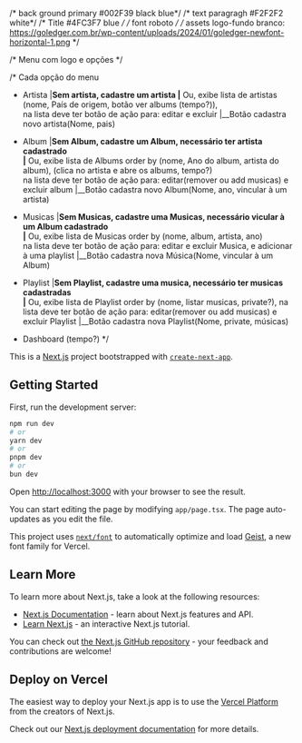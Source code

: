 
/* back ground primary #002F39  black blue*/
/* text paragragh #F2F2F2  white*/
/* Title #4FC3F7 blue  */
/* font roboto */
/* assets logo-fundo branco: https://goledger.com.br/wp-content/uploads/2024/01/goledger-newfont-horizontal-1.png */

/* Menu com logo e opções */

/* Cada opção do menu 
- Artista
  |__Sem artista, cadastre um artista 
  |__ Ou, exibe lista de artistas (nome, País de origem, botão ver albums (tempo?)),  
      na lista deve ter botão de ação para: editar e excluir 
    |__Botão cadastra novo artista(Nome, pais)

- Album
  |__Sem Album, cadastre um Album, necessário ter artista cadastrado  
  |__ Ou, exibe lista de Albums order by (nome, Ano do album, artista do album), (clica no artista e abre os albums, tempo?)  
      na lista deve ter botão de ação para: editar(remover ou add musicas) e excluir album 
    |__Botão cadastra novo Album(Nome, ano, vincular à um artista)

- Musicas
  |__Sem Musicas, cadastre uma Musicas, necessário vicular à um Album cadastrado  
  |__ Ou, exibe lista de Musicas order by (nome, album, artista, ano)  
      na lista deve ter botão de ação para: editar e excluir Musica, e adicionar à uma playlist 
    |__Botão cadastra nova Música(Nome, vincular à um Album)

- Playlist
  |__Sem Playlist, cadastre uma musica, necessário ter musicas cadastradas  
  |__ Ou, exibe lista de Playlist order by (nome, listar musicas, private?), 
      na lista deve ter botão de ação para: editar(remover ou add musicas) e excluir Playlist 
    |__Botão cadastra nova Playlist(Nome, private, músicas)
- Dashboard (tempo?)
*/





This is a [Next.js](https://nextjs.org) project bootstrapped with [`create-next-app`](https://nextjs.org/docs/app/api-reference/cli/create-next-app).

## Getting Started

First, run the development server:

```bash
npm run dev
# or
yarn dev
# or
pnpm dev
# or
bun dev
```

Open [http://localhost:3000](http://localhost:3000) with your browser to see the result.

You can start editing the page by modifying `app/page.tsx`. The page auto-updates as you edit the file.

This project uses [`next/font`](https://nextjs.org/docs/app/building-your-application/optimizing/fonts) to automatically optimize and load [Geist](https://vercel.com/font), a new font family for Vercel.

## Learn More

To learn more about Next.js, take a look at the following resources:

- [Next.js Documentation](https://nextjs.org/docs) - learn about Next.js features and API.
- [Learn Next.js](https://nextjs.org/learn) - an interactive Next.js tutorial.

You can check out [the Next.js GitHub repository](https://github.com/vercel/next.js) - your feedback and contributions are welcome!

## Deploy on Vercel

The easiest way to deploy your Next.js app is to use the [Vercel Platform](https://vercel.com/new?utm_medium=default-template&filter=next.js&utm_source=create-next-app&utm_campaign=create-next-app-readme) from the creators of Next.js.

Check out our [Next.js deployment documentation](https://nextjs.org/docs/app/building-your-application/deploying) for more details.
